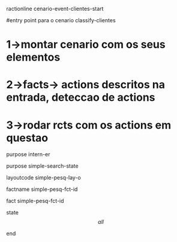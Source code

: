 ractionline cenario-event-clientes-start
 #entry point para o cenario classify-clientes
 # 1->montar cenario com os seus elementos
 # 2->facts-> actions descritos na entrada, deteccao de actions
 # 3->rodar rcts com os actions em questao
 purpose intern-er
 purpose simple-search-state
 layoutcode simple-pesq-lay-o
 factname simple-pesq-fct-id

 fact  simple-pesq-fct-id
  state $$all$$

end
